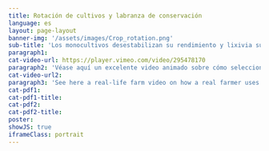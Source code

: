 ```yaml
---
title: Rotación de cultivos y labranza de conservación
language: es
layout: page-layout
banner-img: '/assets/images/Crop_rotation.png'
sub-title: 'Los monocultivos desestabilizan su rendimiento y lixivia su suelo. Aprende sobre la elección correcta de la rotación de cultivos y cómo cultivar el suelo usando prácticas de labranza de conservación.'
paragraph1: 
cat-video-url: https://player.vimeo.com/video/295478170
paragraph2: 'Véase aquí un excelente video animado sobre cómo seleccionar un método adecuado de rotación de cultivos y labranza y cuáles son los beneficios:'
cat-video-url2: 
paragraph3: 'See here a real-life farm video on how a real farmer uses cover crops and mulch management to improve the soil fertility and protection of his farmland.'
cat-pdf1: 
cat-pdf1-title: 
cat-pdf2: 
cat-pdf2-title: 
poster: 
showJS: true
iframeClass: portrait
---
```

